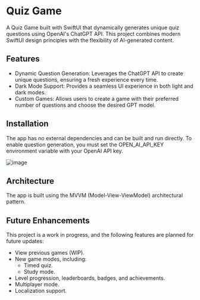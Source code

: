 # Quiz Game
A Quiz Game built with SwiftUI that dynamically generates unique quiz questions using OpenAI's ChatGPT API. This project combines modern SwiftUI design principles with the flexibility of AI-generated content.

## Features
- Dynamic Question Generation: Leverages the ChatGPT API to create unique questions, ensuring a fresh experience every time.
- Dark Mode Support: Provides a seamless UI experience in both light and dark modes.
- Custom Games: Allows users to create a game with their preferred number of questions and choose the desired GPT model.
  
## Installation
The app has no external dependencies and can be built and run directly.
To enable question generation, you must set the OPEN_AI_API_KEY environment variable with your OpenAI API key.

![image](https://github.com/user-attachments/assets/8938946d-a183-4f95-8e62-5fb178bd5f06)

## Architecture
The app is built using the MVVM (Model-View-ViewModel) architectural pattern.

## Future Enhancements
This project is a work in progress, and the following features are planned for future updates:

- View previous games (WIP).
- New game modes, including:
  - Timed quiz.
  - Study mode.
- Level progression, leaderboards, badges, and achievements.
- Multiplayer mode.
- Localization support.
